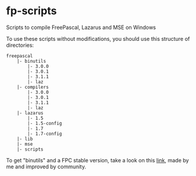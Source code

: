 # fp-scripts
Scripts to compile FreePascal, Lazarus and MSE on Windows

To use these scripts without modifications, you should use this structure of directories:

    freepascal
        |- binutils
            |- 3.0.0
            |- 3.0.1
            |- 3.1.1
            |- laz        
        |- compilers
            |- 3.0.0
            |- 3.0.1
            |- 3.1.1
            |- laz        
        |- lazarus
            |- 1.5
            |- 1.5-config
            |- 1.7
            |- 1.7-config
        |- lib
        |- mse
        |- scripts

To get "binutils" and a FPC stable version, take a look on this [link](http://wiki.freepascal.org/Installing_Lazarus#Compiling.2Finstalling_FPC_and_Lazarus_from_Sources_of_SVN_.28Win32.29), made by me and improved by community.

